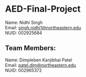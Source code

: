 # AED-Final-Project

Name: Nidhi Singh <br>
Email: singh.nidhi1@northeastern.edu <br>
NUID: 002925684<br>

## Team Members:
Name: Dimpleben Kanjibhai Patel <br>
Email: patel.dim@northeastern.edu <br>
NUID: 002965372<br>
<br>